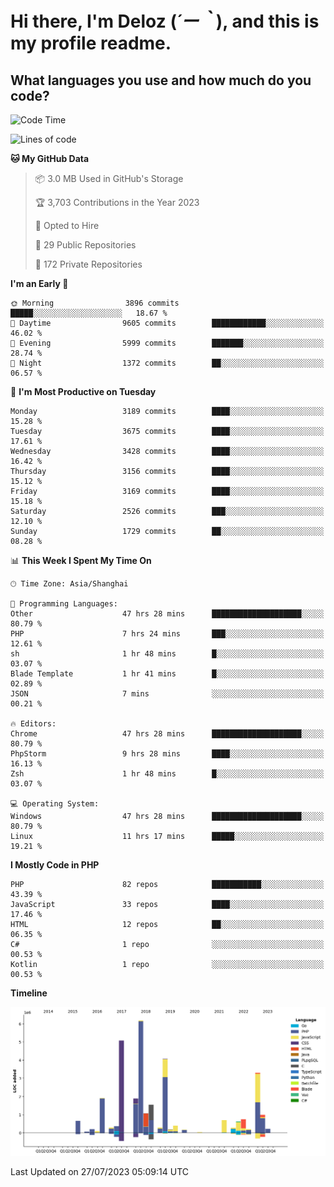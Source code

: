 # **Hi there, I'm Deloz (*´ー｀*), and this is my profile readme.**

## **What languages you use and how much do you code?**

<!--START_SECTION:waka-->
![Code Time](http://img.shields.io/badge/Code%20Time-2%2C007%20hrs%2015%20mins-blue)

![Lines of code](https://img.shields.io/badge/From%20Hello%20World%20I%27ve%20Written-31.5%20million%20lines%20of%20code-blue)

**🐱 My GitHub Data** 

> 📦 3.0 MB Used in GitHub's Storage 
 > 
> 🏆 3,703 Contributions in the Year 2023
 > 
> 💼 Opted to Hire
 > 
> 📜 29 Public Repositories 
 > 
> 🔑 172 Private Repositories 
 > 
**I'm an Early 🐤** 

```text
🌞 Morning                3896 commits        █████░░░░░░░░░░░░░░░░░░░░   18.67 % 
🌆 Daytime                9605 commits        ████████████░░░░░░░░░░░░░   46.02 % 
🌃 Evening                5999 commits        ███████░░░░░░░░░░░░░░░░░░   28.74 % 
🌙 Night                  1372 commits        ██░░░░░░░░░░░░░░░░░░░░░░░   06.57 % 
```
📅 **I'm Most Productive on Tuesday** 

```text
Monday                   3189 commits        ████░░░░░░░░░░░░░░░░░░░░░   15.28 % 
Tuesday                  3675 commits        ████░░░░░░░░░░░░░░░░░░░░░   17.61 % 
Wednesday                3428 commits        ████░░░░░░░░░░░░░░░░░░░░░   16.42 % 
Thursday                 3156 commits        ████░░░░░░░░░░░░░░░░░░░░░   15.12 % 
Friday                   3169 commits        ████░░░░░░░░░░░░░░░░░░░░░   15.18 % 
Saturday                 2526 commits        ███░░░░░░░░░░░░░░░░░░░░░░   12.10 % 
Sunday                   1729 commits        ██░░░░░░░░░░░░░░░░░░░░░░░   08.28 % 
```


📊 **This Week I Spent My Time On** 

```text
🕑︎ Time Zone: Asia/Shanghai

💬 Programming Languages: 
Other                    47 hrs 28 mins      ████████████████████░░░░░   80.79 % 
PHP                      7 hrs 24 mins       ███░░░░░░░░░░░░░░░░░░░░░░   12.61 % 
sh                       1 hr 48 mins        █░░░░░░░░░░░░░░░░░░░░░░░░   03.07 % 
Blade Template           1 hr 41 mins        █░░░░░░░░░░░░░░░░░░░░░░░░   02.89 % 
JSON                     7 mins              ░░░░░░░░░░░░░░░░░░░░░░░░░   00.21 % 

🔥 Editors: 
Chrome                   47 hrs 28 mins      ████████████████████░░░░░   80.79 % 
PhpStorm                 9 hrs 28 mins       ████░░░░░░░░░░░░░░░░░░░░░   16.13 % 
Zsh                      1 hr 48 mins        █░░░░░░░░░░░░░░░░░░░░░░░░   03.07 % 

💻 Operating System: 
Windows                  47 hrs 28 mins      ████████████████████░░░░░   80.79 % 
Linux                    11 hrs 17 mins      █████░░░░░░░░░░░░░░░░░░░░   19.21 % 
```

**I Mostly Code in PHP** 

```text
PHP                      82 repos            ███████████░░░░░░░░░░░░░░   43.39 % 
JavaScript               33 repos            ████░░░░░░░░░░░░░░░░░░░░░   17.46 % 
HTML                     12 repos            ██░░░░░░░░░░░░░░░░░░░░░░░   06.35 % 
C#                       1 repo              ░░░░░░░░░░░░░░░░░░░░░░░░░   00.53 % 
Kotlin                   1 repo              ░░░░░░░░░░░░░░░░░░░░░░░░░   00.53 % 
```



**Timeline**

![Lines of Code chart](https://raw.githubusercontent.com/deloz/deloz/main/assets/bar_graph.png)


 Last Updated on 27/07/2023 05:09:14 UTC
<!--END_SECTION:waka-->
